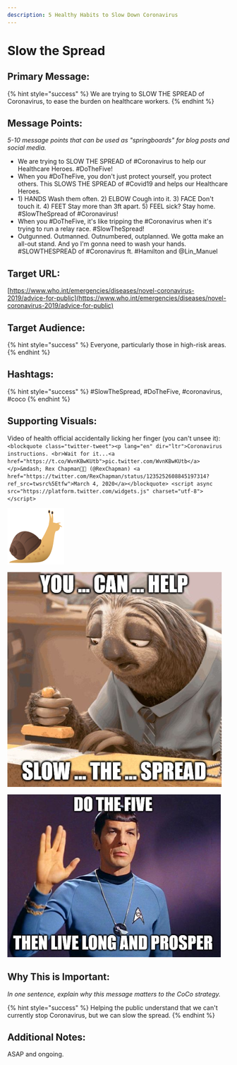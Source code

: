 ```yaml
---
description: 5 Healthy Habits to Slow Down Coronavirus
---
```


# Slow the Spread

## Primary Message:

{% hint style="success" %}
We are trying to SLOW THE SPREAD of Coronavirus, to ease the burden on healthcare workers.
{% endhint %}

## Message Points:

_5-10 message points that can be used as "springboards" for blog posts and social media._

* We are trying to SLOW THE SPREAD of \#Coronavirus to help our Healthcare Heroes. \#DoTheFive!
* When you \#DoTheFive, you don't just protect yourself, you protect others. This SLOWS THE SPREAD of \#Covid19 and helps our Healthcare Heroes.
* 1\) HANDS Wash them often. 2\) ELBOW Cough into it. 3\) FACE Don't touch it. 4\) FEET Stay more than 3ft apart. 5\) FEEL sick? Stay home. \#SlowTheSpread of \#Coronavirus! 
* When you \#DoTheFive, it's like tripping the \#Coronavirus when it's trying to run a relay race. \#SlowTheSpread!
* Outgunned. Outmanned. Outnumbered, outplanned. We gotta make an all-out stand. And yo I'm gonna need to wash your hands. \#SLOWTHESPREAD of \#Coronavirus ft. \#Hamilton and @Lin\_Manuel

## Target URL:

[https://www.who.int/emergencies/diseases/novel-coronavirus-2019/advice-for-public](https://www.who.int/emergencies/diseases/novel-coronavirus-2019/advice-for-public)

## Target Audience:

{% hint style="success" %}
Everyone, particularly those in high-risk areas. 
{% endhint %}

## Hashtags:

{% hint style="success" %}
\#SlowTheSpread, \#DoTheFive, \#coronavirus, \#coco
{% endhint %}

## Supporting Visuals:

Video of health official accidentally licking her finger \(you can't unsee it\):`<blockquote class="twitter-tweet"><p lang="en" dir="ltr">Coronavirus instructions. <br>Wait for it...<a href="https://t.co/WvnKBwKUtb">pic.twitter.com/WvnKBwKUtb</a></p>&mdash; Rex Chapman🏇🏼 (@RexChapman) <a href="https://twitter.com/RexChapman/status/1235252608845197314?ref_src=twsrc%5Etfw">March 4, 2020</a></blockquote> <script async src="https://platform.twitter.com/widgets.js" charset="utf-8"></script>`

![Our spirit animal. \#SlowTheSpread](../.gitbook/assets/emoji-snail.png)

![](../.gitbook/assets/slow-the-spread-sloth.jpg)

![](../.gitbook/assets/slowthespread-spock.png)

## Why This is Important:

_In one sentence, explain why this message matters to the CoCo strategy._

{% hint style="success" %}
Helping the public understand that we can't currently stop Coronavirus, but we can slow the spread.
{% endhint %}

## Additional Notes:

ASAP and ongoing.

